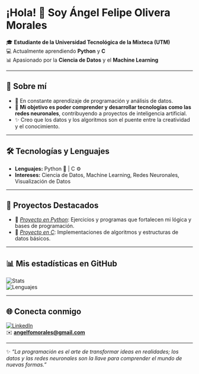 # ¡Hola! 👋 Soy Ángel Felipe Olivera Morales

🎓 **Estudiante de la Universidad Tecnológica de la Mixteca (UTM)**  
💻 Actualmente aprendiendo **Python** y **C**  
📊 Apasionado por la **Ciencia de Datos** y el **Machine Learning**  

---

## 🌱 Sobre mí
- 📖 En constante aprendizaje de programación y análisis de datos.  
- 🎯 **Mi objetivo es poder comprender y desarrollar tecnologías como las redes neuronales**, contribuyendo a proyectos de inteligencia artificial.  
- ✨ Creo que los datos y los algoritmos son el puente entre la creatividad y el conocimiento.  

---

## 🛠️ Tecnologías y Lenguajes
- **Lenguajes:** Python 🐍 | C ⚙️  
- **Intereses:** Ciencia de Datos, Machine Learning, Redes Neuronales, Visualización de Datos  

---

## 📂 Proyectos Destacados
- 🔹 *[Proyecto en Python](https://github.com/tuusuario/proyecto-python)*: Ejercicios y programas que fortalecen mi lógica y bases de programación.  
- 🔹 *[Proyecto en C](https://github.com/tuusuario/proyecto-c)*: Implementaciones de algoritmos y estructuras de datos básicos.  

---

## 📊 Mis estadísticas en GitHub
![Stats](https://github-readme-stats.vercel.app/api?username=tuusuario&show_icons=true&theme=transparent)  
![Lenguajes](https://github-readme-stats.vercel.app/api/top-langs/?username=tuusuario&layout=compact&theme=transparent)

---

## 🌐 Conecta conmigo
[![LinkedIn](https://img.shields.io/badge/-LinkedIn-0A66C2?style=flat&logo=linkedin&logoColor=white)](https://www.linkedin.com/in/tuusuario/)  
✉️ **angelfomorales@gmail.com**  

---

✨ *“La programación es el arte de transformar ideas en realidades; los datos y las redes neuronales son la llave para comprender el mundo de nuevas formas.”*  
